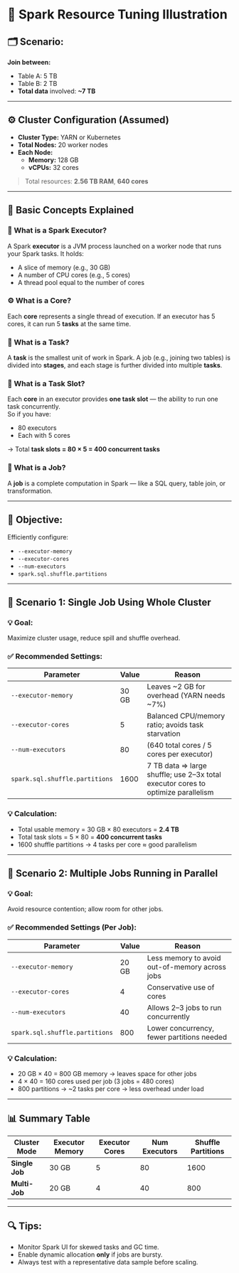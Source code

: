 
# 🔧 Spark Resource Tuning Illustration

## 🗂 Scenario:
**Join between:**
- Table A: 5 TB  
- Table B: 2 TB  
- **Total data** involved: **~7 TB**

---

## ⚙️ Cluster Configuration (Assumed)
- **Cluster Type:** YARN or Kubernetes
- **Total Nodes:** 20 worker nodes
- **Each Node:**
  - **Memory:** 128 GB
  - **vCPUs:** 32 cores

> Total resources: **2.56 TB RAM**, **640 cores**

---

## 🧠 Basic Concepts Explained

### 🧱 What is a Spark Executor?
A Spark **executor** is a JVM process launched on a worker node that runs your Spark tasks. It holds:
- A slice of memory (e.g., 30 GB)
- A number of CPU cores (e.g., 5 cores)
- A thread pool equal to the number of cores

### ⚙️ What is a Core?
Each **core** represents a single thread of execution. If an executor has 5 cores, it can run 5 **tasks** at the same time.

### 🧪 What is a Task?
A **task** is the smallest unit of work in Spark. A job (e.g., joining two tables) is divided into **stages**, and each stage is further divided into multiple **tasks**.

### 🧵 What is a Task Slot?
Each **core** in an executor provides **one task slot** — the ability to run one task concurrently.  
So if you have:
- 80 executors
- Each with 5 cores

→ Total **task slots = 80 × 5 = 400 concurrent tasks**

### 🔄 What is a Job?
A **job** is a complete computation in Spark — like a SQL query, table join, or transformation.

---

## 📌 Objective:
Efficiently configure:
- `--executor-memory`
- `--executor-cores`
- `--num-executors`
- `spark.sql.shuffle.partitions`

---

## 🔹 Scenario 1: **Single Job Using Whole Cluster**

### 💡 Goal:
Maximize cluster usage, reduce spill and shuffle overhead.

### ✅ Recommended Settings:
| Parameter               | Value                        | Reason |
|-------------------------|------------------------------|--------|
| `--executor-memory`     | 30 GB                        | Leaves ~2 GB for overhead (YARN needs ~7%) |
| `--executor-cores`      | 5                            | Balanced CPU/memory ratio; avoids task starvation |
| `--num-executors`       | 80                           | (640 total cores / 5 cores per executor) |
| `spark.sql.shuffle.partitions` | 1600 | 7 TB data ⇒ large shuffle; use 2–3x total executor cores to optimize parallelism |

### 💡 Calculation:

- Total usable memory = 30 GB × 80 executors = **2.4 TB**
- Total task slots = 5 × 80 = **400 concurrent tasks**
- 1600 shuffle partitions → 4 tasks per core ≈ good parallelism

---

## 🔹 Scenario 2: **Multiple Jobs Running in Parallel**

### 💡 Goal:
Avoid resource contention; allow room for other jobs.

### ✅ Recommended Settings (Per Job):
| Parameter               | Value                        | Reason |
|-------------------------|------------------------------|--------|
| `--executor-memory`     | 20 GB                        | Less memory to avoid out-of-memory across jobs |
| `--executor-cores`      | 4                            | Conservative use of cores |
| `--num-executors`       | 40                           | Allows 2–3 jobs to run concurrently |
| `spark.sql.shuffle.partitions` | 800 | Lower concurrency, fewer partitions needed |

### 💡 Calculation:

- 20 GB × 40 = 800 GB memory → leaves space for other jobs
- 4 × 40 = 160 cores used per job (3 jobs = 480 cores)
- 800 partitions → ~2 tasks per core → less overhead under load

---

## 📊 Summary Table

| Cluster Mode | Executor Memory | Executor Cores | Num Executors | Shuffle Partitions |
|--------------|------------------|----------------|----------------|---------------------|
| **Single Job** | 30 GB             | 5              | 80             | 1600                |
| **Multi-Job**  | 20 GB             | 4              | 40             | 800                 |

---

## 🔍 Tips:
- Monitor Spark UI for skewed tasks and GC time.
- Enable dynamic allocation **only** if jobs are bursty.
- Always test with a representative data sample before scaling.

